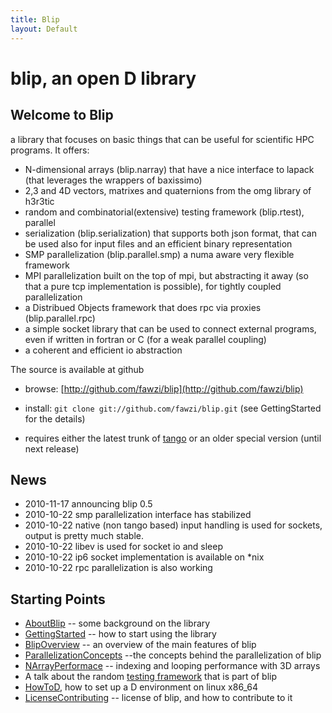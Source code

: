 ```yaml
---
title: Blip
layout: Default
---
```

blip, an open D library
=======================

Welcome to Blip
---------------

a library that focuses on basic things that can be useful for scientific HPC programs.
It offers:

 * N-dimensional arrays (blip.narray) that have a nice interface to lapack (that leverages the wrappers of baxissimo)
 * 2,3 and 4D vectors, matrixes and quaternions from the omg library of h3r3tic
 * random and combinatorial(extensive) testing framework (blip.rtest), parallel
 * serialization (blip.serialization) that supports both json format, that can be used also for input files and an efficient binary representation
 * SMP parallelization (blip.parallel.smp) a numa aware very flexible framework
 * MPI parallelization built on the top of mpi, but abstracting it away (so that a pure tcp implementation is possible), for tightly coupled parallelization
 * a Distribued Objects framework that does rpc via proxies (blip.parallel.rpc)
 * a simple socket library that can be used to connect external programs, even if written in fortran or C (for a weak parallel coupling)
 * a coherent and efficient io abstraction

The source is available at github

 * browse: [http://github.com/fawzi/blip](http://github.com/fawzi/blip)

 * install: `git clone git://github.com/fawzi/blip.git` (see GettingStarted for the details)

 * requires either the latest trunk of [tango](http://dsource.org/projects/tango/) or an older special version (until next release)

News
----

 * 2010-11-17 announcing blip 0.5
 * 2010-10-22 smp parallelization interface has stabilized
 * 2010-10-22 native (non tango based) input handling is used for sockets, output is pretty much stable.
 * 2010-10-22 libev is used for socket io and sleep
 * 2010-10-22 ip6 socket implementation is available on *nix
 * 2010-10-22 rpc parallelization is also working

Starting Points
---------------

 * [AboutBlip](About.html) --  some background on the library
 * [GettingStarted](GettingStarted.html) -- how to start using the library
 * [BlipOverview](Overview.html) -- an overview of the main features of blip
 * [ParallelizationConcepts](ParallelizationConcepts.html) --the concepts behind the parallelization of blip
 * [NArrayPerformace](NArrayPerformace.html) -- indexing and looping performance with 3D arrays
 * A talk about the random [testing framework](http://petermodzelewski.blogspot.com/2009/02/tango-conference-2008-rolling-dice.html) that is part of blip
 * [HowToD](HowToD.html), how to set up a D environment on linux x86_64
 * [LicenseContributing](LicenseContributing.html) -- license of blip, and how to contribute to it

